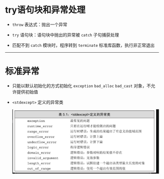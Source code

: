 # **try语句块和异常处理**

- `throw` 表达式：抛出一个异常

- `try` 语句块：语句块中抛出的异常被 `catch` 子句捕获处理

- 匹配不到 `catch` 模块时，程序转到 `terminate` 标准库函数，执行非正常退出

---

# **标准异常**

- 只能以默认初始化的方式初始化 `exception` `bad_alloc` `bad_cast` 对象，不允许提供初始值

- `<stdexcept>` 定义的异常类

    ![20220313124044](https://raw.githubusercontent.com/Be-A-God/Drawing-bed/main/note/20220313124044.png)